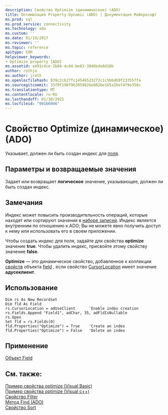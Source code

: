 ```yaml
---
description: Свойство Optimize (динамическое) (ADO)
title: Оптимизация Property-Dynamic (ADO) | Документация Майкрософт
ms.prod: sql
ms.prod_service: connectivity
ms.technology: ado
ms.custom: ''
ms.date: 01/19/2017
ms.reviewer: ''
ms.topic: reference
apitype: COM
helpviewer_keywords:
- Optimize property [ADO]
ms.assetid: a491c4ce-2b04-4c84-be83-3846bde8d16b
author: rothja
ms.author: jroth
ms.openlocfilehash: 839c2cb27fc14546523272c1c5b6d69f233557fa
ms.sourcegitcommit: 33f0f190f962059826e002be165a2bef4f9e350c
ms.translationtype: MT
ms.contentlocale: ru-RU
ms.lasthandoff: 01/30/2021
ms.locfileid: "99166946"
---
```

# <a name="optimize-property-dynamic-ado"></a>Свойство Optimize (динамическое) (ADO)
Указывает, должен ли быть создан индекс для [поля](./field-object.md).  
  
## <a name="settings-and-return-values"></a>Параметры и возвращаемые значения  
 Задает или возвращает **логическое** значение, указывающее, должен ли быть создан индекс.  
  
## <a name="remarks"></a>Замечания  
 Индекс может повысить производительность операций, которые находят или сортируют значения в [наборе записей](./recordset-object-ado.md). Индекс является внутренним по отношению к ADO; Вы не можете явно получить доступ к нему или использовать его в своем приложении.  
  
 Чтобы создать индекс для поля, задайте для свойства **optimize** значение **true**. Чтобы удалить индекс, присвойте этому свойству значение **false**.  
  
 **Optimize** — это динамическое свойство, добавленное к коллекции [свойств](./properties-collection-ado.md) объекта [field](./field-object.md) , если свойство [CursorLocation](./cursorlocation-property-ado.md) имеет значение **адусеклиент**.  
  
## <a name="usage"></a>Использование  
  
```  
Dim rs As New Recordset  
Dim fld As Field  
rs.CursorLocation = adUseClient      'Enable index creation  
rs.Fields.Append "Field1", adChar, 35, adFldIsNullable  
rs.Open  
Set fld = rs.Fields(0)  
fld.Properties("Optimize") = True    'Create an index  
fld.Properties("Optimize") = False   'Delete an index  
```  
  
## <a name="applies-to"></a>Применение  
 [Объект Field](./field-object.md)  
  
## <a name="see-also"></a>См. также:  
 [Пример свойства optimize (Visual Basic)](./optimize-property-example-vb.md)   
 [Пример свойства optimize (Visual c++)](./optimize-property-example-vc.md)   
 [Свойство Filter](./filter-property.md)   
 [Метод Find (ADO)](./find-method-ado.md)   
 [Свойство Sort](./sort-property.md)